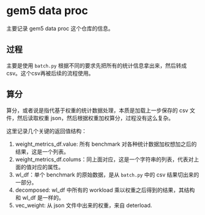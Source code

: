 # gem5 data proc

主要记录 gem5 data proc 这个仓库的信息。

## 过程

主要是使用 `batch.py` 根据不同的要求先把所有的统计信息拿出来，然后转成 csv。这个csv再被后续的流程使用。

## 算分

算分，或者说是指代基于权重的统计数据处理，本质是加载上一步保存的 csv 文件，然后读取权重 json，然后根据权重加权算分，过程没有这么复杂。

这里记录几个关键的返回值结构：

1. weight_metrics_df.value: 所有 benchmark 对各种统计数据加权想加之后的结果，这是一个列表。
2. weight_metrics_df.colums：同上面对应，这是一个字符串的列表，代表对上面的值对应的属性。
3. wl_df：单个 benchmark 的原始数据，是从 `batch.py` 中的 csv 结果切出来的一部分。
4. decomposed: wl_df 中所有的 workload 乘以权重之后得到的结果，其结构和 wl_df 是一样的。
5. vec_weight: 从 json 文件中出来的权重，来自 deterload.
